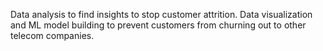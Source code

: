 Data analysis to find insights to stop customer attrition. Data visualization and ML model building to prevent customers from churning out to other telecom companies.
